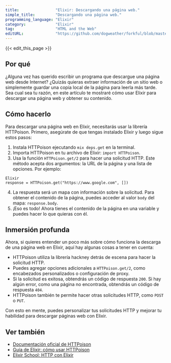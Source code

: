 ```yaml
---
title:                "Elixir: Descargando una página web."
simple_title:         "Descargando una página web."
programming_language: "Elixir"
category:             "Elixir"
tag:                  "HTML and the Web"
editURL:              "https://github.com/dogweather/forkful/blob/master/content/es/elixir/downloading-a-web-page.md"
---
```


{{< edit_this_page >}}

## Por qué

¿Alguna vez has querido escribir un programa que descargue una página web desde Internet? ¿Quizás quieras extraer información de un sitio web o simplemente guardar una copia local de la página para leerla más tarde. Sea cual sea tu razón, en este artículo te mostraré cómo usar Elixir para descargar una página web y obtener su contenido.

## Cómo hacerlo

Para descargar una página web en Elixir, necesitarás usar la librería HTTPoison. Primero, asegúrate de que tengas instalado Elixir y luego sigue estos pasos:

1. Instala HTTPoison ejecutando `mix deps.get` en la terminal.
2. Importa HTTPoison en tu archivo de Elixir: `import HTTPoison`.
3. Usa la función `HTTPoison.get/2` para hacer una solicitud HTTP. Este método acepta dos argumentos: la URL de la página y una lista de opciones. Por ejemplo:

```
Elixir
response = HTTPoison.get("https://www.google.com", [])
```

4. La respuesta será un mapa con información sobre la solicitud. Para obtener el contenido de la página, puedes acceder al valor `body` del mapa: `response.body`.
5. ¡Eso es todo! Ahora tienes el contenido de la página en una variable y puedes hacer lo que quieras con él.

## Inmersión profunda

Ahora, si quieres entender un poco más sobre cómo funciona la descarga de una página web en Elixir, aquí hay algunas cosas a tener en cuenta:

- HTTPoison utiliza la librería hackney detrás de escena para hacer la solicitud HTTP.
- Puedes agregar opciones adicionales a `HTTPoison.get/2`, como encabezados personalizados o configuración de proxy.
- Si la solicitud es exitosa, obtendrás un código de respuesta `200`. Si hay algún error, como una página no encontrada, obtendrás un código de respuesta `404`.
- HTTPoison también te permite hacer otras solicitudes HTTP, como `POST` o `PUT`.

Con esto en mente, puedes personalizar tus solicitudes HTTP y mejorar tu habilidad para descargar páginas web con Elixir.

## Ver también

- [Documentación oficial de HTTPoison](https://hexdocs.pm/httpoison/HTTPoison.html)
- [Guía de Elixir: cómo usar HTTPoison](https://elixir-lang.org/getting-started/mix-otp/introduction-to-mix.html#fetching-data-over-http)
- [Elixir School: HTTP con Elixir](https://elixirschool.com/en/lessons/specifics/http/)